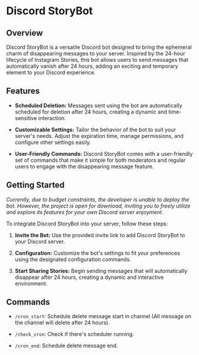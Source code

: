 # Discord StoryBot

## Overview

Discord StoryBot is a versatile Discord bot designed to bring the ephemeral charm of disappearing messages to your server. Inspired by the 24-hour lifecycle of Instagram Stories, this bot allows users to send messages that automatically vanish after 24 hours, adding an exciting and temporary element to your Discord experience.

## Features

- **Scheduled Deletion:** Messages sent using the bot are automatically scheduled for deletion after 24 hours, creating a dynamic and time-sensitive interaction.

- **Customizable Settings:** Tailor the behavior of the bot to suit your server's needs. Adjust the expiration time, manage permissions, and configure other settings easily.

- **User-Friendly Commands:** Discord StoryBot comes with a user-friendly set of commands that make it simple for both moderators and regular users to engage with the disappearing message feature.

## Getting Started

*Currently, due to budget constraints, the developer is unable to deploy the bot. However, the project is open for download, inviting you to freely utilize and explore its features for your own Discord server enjoyment.*

To integrate Discord StoryBot into your server, follow these steps:

1. **Invite the Bot:** Use the provided invite link to add Discord StoryBot to your Discord server.

2. **Configuration:** Customize the bot's settings to fit your preferences using the designated configuration commands.

3. **Start Sharing Stories:** Begin sending messages that will automatically disappear after 24 hours, creating a dynamic and interactive environment.

## Commands

- `/cron_start`: Schedule delete message start in channel (All message on the channel will delete after 24 hours).

- `/check_cron`: Check if there's scheduler running.

- `/cron_end`: Schedule delete message end.
